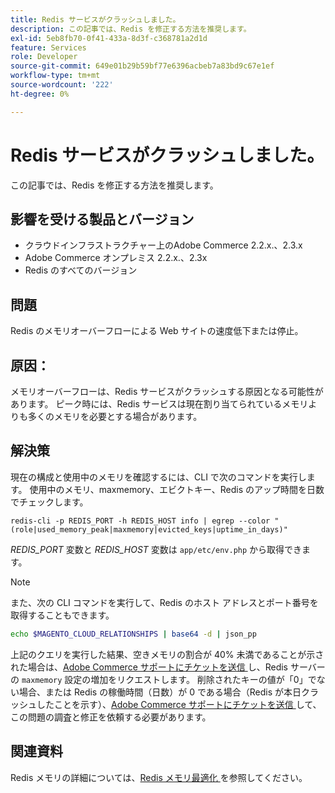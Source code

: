 ```yaml
---
title: Redis サービスがクラッシュしました。
description: この記事では、Redis を修正する方法を推奨します。
exl-id: 5eb8fb70-0f41-433a-8d3f-c368781a2d1d
feature: Services
role: Developer
source-git-commit: 649e01b29b59bf77e6396acbeb7a83bd9c67e1ef
workflow-type: tm+mt
source-wordcount: '222'
ht-degree: 0%

---
```


# Redis サービスがクラッシュしました。

この記事では、Redis を修正する方法を推奨します。

## 影響を受ける製品とバージョン

* クラウドインフラストラクチャー上のAdobe Commerce 2.2.x.、2.3.x
* Adobe Commerce オンプレミス 2.2.x.、2.3x
* Redis のすべてのバージョン

## 問題

Redis のメモリオーバーフローによる Web サイトの速度低下または停止。

## 原因：

メモリオーバーフローは、Redis サービスがクラッシュする原因となる可能性があります。 ピーク時には、Redis サービスは現在割り当てられているメモリよりも多くのメモリを必要とする場合があります。

## 解決策

現在の構成と使用中のメモリを確認するには、CLI で次のコマンドを実行します。 使用中のメモリ、maxmemory、エビクトキー、Redis のアップ時間を日数でチェックします。

```
redis-cli -p REDIS_PORT -h REDIS_HOST info | egrep --color "(role|used_memory_peak|maxmemory|evicted_keys|uptime_in_days)"
```

*REDIS\_PORT* 変数と *REDIS\_HOST* 変数は `app/etc/env.php` から取得できます。

>[!NOTE]
>
>また、次の CLI コマンドを実行して、Redis のホスト アドレスとポート番号を取得することもできます。
>   
>   ```bash
>   echo $MAGENTO_CLOUD_RELATIONSHIPS | base64 -d | json_pp
>   ```


上記のクエリを実行した結果、空きメモリの割合が 40% 未満であることが示された場合は、[Adobe Commerce サポートにチケットを送信 ](/help/help-center-guide/help-center/magento-help-center-user-guide.md#submit-ticket) し、Redis サーバーの `maxmemory` 設定の増加をリクエストします。 削除されたキーの値が「0」でない場合、または Redis の稼働時間（日数）が 0 である場合（Redis が本日クラッシュしたことを示す）、[Adobe Commerce サポートにチケットを送信 ](/help/help-center-guide/help-center/magento-help-center-user-guide.md#submit-ticket) して、この問題の調査と修正を依頼する必要があります。

## 関連資料

Redis メモリの詳細については、[Redis メモリ最適化 ](https://redis.io/topics/memory-optimization) を参照してください。
